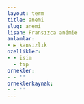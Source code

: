 ```yaml
---
layout: term
title: anemi
slug: anemi
lisan: Fransızca anémie
anlamlar:
- ► kansızlık
ozellikler:
- - isim
  - tıp
ornekler:
- - ''
orneklerkaynak:
- - ''
---
```

